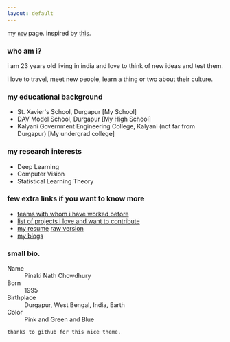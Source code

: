 ```yaml
---
layout: default
---
```


my [`now`](./now.html) page. inspired by [this](https://sivers.org/nowff).

### who am i?

i am 23 years old living in india and love to think of new ideas and test them.

i love to travel, meet new people, learn a thing or two about their culture.


### my educational background

* St. Xavier's School, Durgapur [My School]
* DAV Model School, Durgapur [My High School]
* Kalyani Government Engineering College, Kalyani (not far from Durgapur) [My undergrad college]

### my research interests
* Deep Learning
* Computer Vision
* Statistical Learning Theory

### few extra links if you want to know more
* [teams with whom i have worked before]()
* [list of projects i love and want to contribute](./project_list.html)
* [my resume]() [raw version]()
* [my blogs]()

### small bio.

<dl>
<dt>Name</dt>
<dd>Pinaki Nath Chowdhury</dd>
<dt>Born</dt>
<dd>1995</dd>
<dt>Birthplace</dt>
<dd>Durgapur, West Bengal, India, Earth</dd>
<dt>Color</dt>
<dd>Pink and Green and Blue</dd>
</dl>

```
thanks to github for this nice theme.
```

